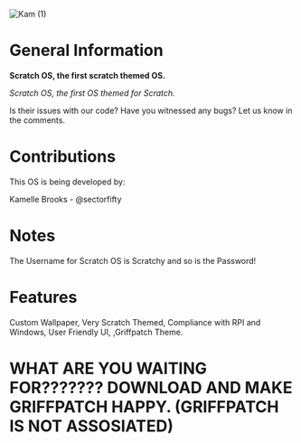 
![Kam (1)](https://github.com/sectorfifty/ScratchOS/assets/166570969/6b3c9866-4330-4754-abda-c8955b35d0f4)
# General Information
**Scratch OS, the first scratch themed OS.**

*Scratch OS, the first OS themed for Scratch.*

Is their issues with our code? Have you witnessed any bugs? Let us know in the comments.

# Contributions

This OS is being developed by:

Kamelle Brooks - @sectorfifty

# Notes
The Username for Scratch OS is Scratchy and so is the Password!

# Features
Custom Wallpaper,
Very Scratch Themed, 
Compliance with RPI and Windows, 
User Friendly UI, 
,Griffpatch Theme.

# WHAT ARE YOU WAITING FOR??????? DOWNLOAD AND MAKE GRIFFPATCH HAPPY. (GRIFFPATCH IS NOT ASSOSIATED)

